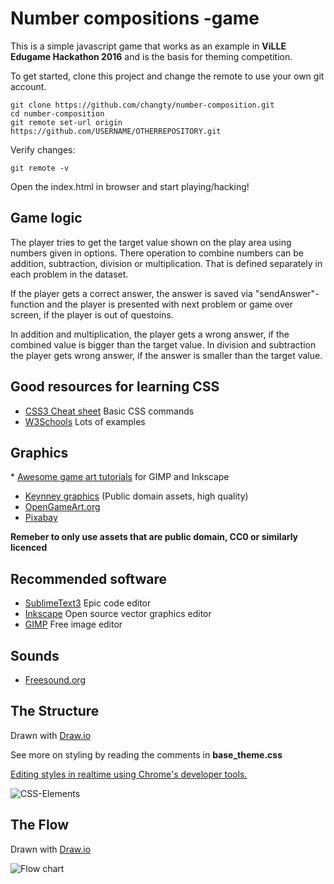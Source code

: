 # Number compositions -game
This is a simple javascript game that works as an example in **ViLLE Edugame Hackathon 2016** and is the basis for theming competition. 

To get started, clone this project and change the remote to use your own git account. 
```
git clone https://github.com/changty/number-composition.git
cd number-composition
git remote set-url origin https://github.com/USERNAME/OTHERREPOSITORY.git
```

Verify changes: 
```
git remote -v
```

Open the index.html in browser and start playing/hacking!

## Game logic
The player tries to get the target value shown on the play area using numbers given in options. There operation to combine numbers can be addition, subtraction, division or multiplication. That is defined separately in each problem in the dataset.

If the player gets a correct answer, the answer is saved via "sendAnswer"-function and the player is presented with next problem or game over screen, if the player is out of questoins. 

In addition and multiplication, the player gets a wrong answer, if the combined value is bigger than the target value. In division and subtraction the player gets wrong answer, if the answer is smaller than the target value.


## Good resources for learning CSS
* [CSS3 Cheat sheet](http://www.lesliefranke.com/files/reference/csscheatsheet.html) Basic CSS commands
* [W3Schools](http://www.w3schools.com/css/) Lots of examples  

## Graphics
* [Awesome game art tutorials](http://www.2dgameartguru.com/) for GIMP and Inkscape
* [Keynney graphics](http://www.kenney.nl/) (Public domain assets, high quality)  
* [OpenGameArt.org](http://opengameart.org/) 
* [Pixabay](https://pixabay.com/)

**Remeber to only use assets that are public domain, CC0 or similarly licenced**

## Recommended software
* [SublimeText3](https://www.sublimetext.com/3) Epic code editor
* [Inkscape](https://inkscape.org/en/) Open source vector graphics editor
* [GIMP](https://www.gimp.org/) Free image editor

## Sounds
* [Freesound.org](https://www.freesound.org/) 

## The Structure 
Drawn with [Draw.io](http://draw.io) 

See more on styling by reading the comments in **base_theme.css**

[Editing styles in realtime using Chrome's developer tools.](https://developer.chrome.com/devtools)



![CSS-Elements](https://cdn.rawgit.com/changty/number-composition/master/CSS-NC.svg)

## The Flow 
Drawn with [Draw.io](http://draw.io) 

![Flow chart](https://cdn.rawgit.com/changty/number-composition/master/number-compositions.svg)

